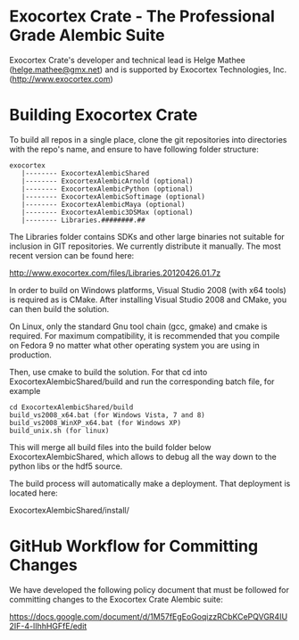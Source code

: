 # Exocortex Crate - The Professional Grade Alembic Suite

Exocortex Crate's developer and technical lead is Helge Mathee (helge.mathee@gmx.net)
and is supported by Exocortex Technologies, Inc. (http://www.exocortex.com)

# Building Exocortex Crate

To build all repos in a single place, clone the git repositories
into directories with the repo's name, and ensure to have following
folder structure:

    exocortex
       |-------- ExocortexAlembicShared
       |-------- ExocortexAlembicArnold (optional)
       |-------- ExocortexAlembicPython (optional)
       |-------- ExocortexAlembicSoftimage (optional)
       |-------- ExocortexAlembicMaya (optional)
       |-------- ExocortexAlembic3DSMax (optional)
       |-------- Libraries.########.##

The Libraries folder contains SDKs and other large binaries not suitable
for inclusion in GIT repositories.  We currently distribute it manually.  The
most recent version can be found here:

http://www.exocortex.com/files/Libraries.20120426.01.7z

In order to build on Windows platforms, Visual Studio 2008 (with x64 tools) is
required as is CMake.  After installing Visual Studio 2008 and CMake, you can then
build the solution.

On Linux, only the standard Gnu tool chain (gcc, gmake) and
cmake is required.  For maximum compatibility, it is recommended that you compile
on Fedora 9 no matter what other operating system you are using in production.

Then, use cmake to build the solution. For that cd into ExocortexAlembicShared/build
and run the corresponding batch file, for example

    cd ExocortexAlembicShared/build
    build_vs2008_x64.bat (for Windows Vista, 7 and 8)
    build_vs2008_WinXP_x64.bat (for Windows XP)
    build_unix.sh (for linux)

This will merge all build files into the build folder below ExocortexAlembicShared,
which allows to debug all the way down to the python libs or the hdf5 source.

The build process will automatically make a deployment.  That deployment is located here:

ExocortexAlembicShared/install/

# GitHub Workflow for Committing Changes

We have developed the following policy document that must be followed
for committing changes to the Exocortex Crate Alembic suite:

https://docs.google.com/document/d/1M57fEgEoGoqizzRCbKCePQVGR4IU2IF-4-lIhhHGFfE/edit
